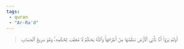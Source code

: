 ```yaml
---
tags: 
 - quran 
 - "Ar-Ra'd"
---
```


> أَوَلَمۡ يَرَوۡاْ أَنَّا نَأۡتِي ٱلۡأَرۡضَ نَنقُصُهَا مِنۡ أَطۡرَافِهَاۚ وَٱللَّهُ يَحۡكُمُ لَا مُعَقِّبَ لِحُكۡمِهِۦۚ وَهُوَ سَرِيعُ ٱلۡحِسَابِ
